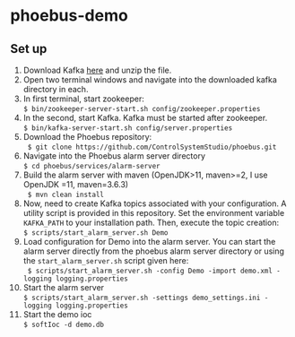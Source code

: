 # phoebus-demo

## Set up

1. Download Kafka [here](https://www.apache.org/dyn/closer.cgi?path=/kafka/2.7.0/kafka_2.13-2.7.0.tgz) and unzip the file. 
2. Open two terminal windows and navigate into the downloaded kafka directory in each.  
3. In first terminal, start zookeeper:   
``` $ bin/zookeeper-server-start.sh config/zookeeper.properties ```  
4. In the second, start Kafka. Kafka must be started after zookeeper.  
``` $ bin/kafka-server-start.sh config/server.properties ```  
5. Download the Phoebus repository:  
``` $ git clone https://github.com/ControlSystemStudio/phoebus.git```  
6. Navigate into the Phoebus alarm server directory  
``` $ cd phoebus/services/alarm-server ```  
7. Build the alarm server with maven (OpenJDK>11, maven>=2, I use OpenJDK =11, maven=3.6.3)  
``` $ mvn clean install```  
8. Now, need to create Kafka topics associated with your configuration. A utility script is provided in this repository. Set the environment variable `KAFKA_PATH` to your installation path. Then, execute the topic creation:  
``` $ scripts/start_alarm_server.sh Demo ```  
9. Load configuration for Demo into the alarm server. You can start the alarm server directly from the phoebus alarm server directory or using the  `start_alarm_server.sh` script given here:  
``` $ scripts/start_alarm_server.sh -config Demo -import demo.xml -logging logging.properties```   
10. Start the alarm server  
``` $ scripts/start_alarm_server.sh -settings demo_settings.ini -logging logging.properties ```  
11. Start the demo ioc  
``` $ softIoc -d demo.db ```  